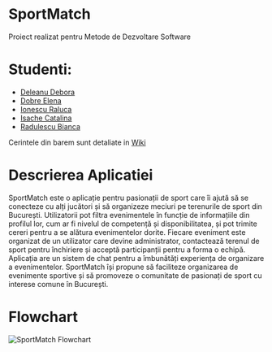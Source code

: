 # SportMatch

Proiect realizat pentru Metode de Dezvoltare Software

# Studenti: 
* [Deleanu Debora](https://github.com/simonadeboradeleanu)
* [Dobre Elena](https://github.com/elenaaad)
* [Ionescu Raluca](https://github.com/RalucaIonescu12)
* [Isache Catalina](https://github.com/catalina-isache)
* [Radulescu Bianca](https://github.com/biancaradulescu28)

Cerintele din barem sunt detaliate in [Wiki](https://github.com/elenaaad/SportMatch/wiki)

# Descrierea Aplicatiei

SportMatch este o aplicație pentru pasionații de sport care îi ajută să se conecteze cu alți jucători și să organizeze meciuri pe terenurile de sport din București.
Utilizatorii pot filtra evenimentele în funcție de informațiile din profilul lor, cum ar fi nivelul de competență și disponibilitatea,
și pot trimite cereri pentru a se alătura evenimentelor dorite. Fiecare eveniment este organizat de un utilizator care devine administrator,
contactează terenul de sport pentru închiriere și acceptă participanții pentru a forma o echipă. Aplicația are un sistem de chat pentru a îmbunătăți
experiența de organizare a evenimentelor. SportMatch își propune să faciliteze organizarea de evenimente sportive și să promoveze o comunitate de pasionați de sport
cu interese comune în București.

# Flowchart


![SportMatch Flowchart](https://github.com/elenaaad/SportMatch/assets/94315701/e947eee2-56ab-499b-aa21-f15bf4d09bfa)
